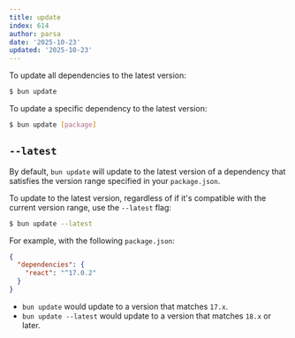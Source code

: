 ```yaml
---
title: update
index: 614
author: parsa
date: '2025-10-23'
updated: '2025-10-23'
---
```

To update all dependencies to the latest version:

```sh
$ bun update
```

To update a specific dependency to the latest version:

```sh
$ bun update [package]
```

## `--latest`

By default, `bun update` will update to the latest version of a dependency that satisfies the version range specified in your `package.json`.

To update to the latest version, regardless of if it's compatible with the current version range, use the `--latest` flag:

```sh
$ bun update --latest
```

For example, with the following `package.json`:

```json
{
  "dependencies": {
    "react": "^17.0.2"
  }
}
```

- `bun update` would update to a version that matches `17.x`.
- `bun update --latest` would update to a version that matches `18.x` or later.
